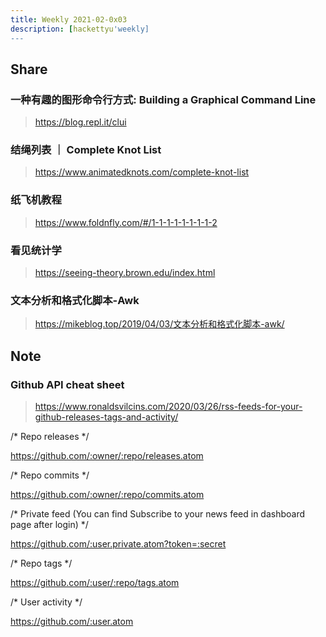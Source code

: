 ```yaml
---
title: Weekly 2021-02-0x03
description: [hackettyu'weekly]
---
```


## Share 

### 一种有趣的图形命令行方式: Building a Graphical Command Line

> https://blog.repl.it/clui

### 结绳列表 ｜ Complete Knot List

> https://www.animatedknots.com/complete-knot-list

### 纸飞机教程

> https://www.foldnfly.com/#/1-1-1-1-1-1-1-1-2

### 看见统计学

> https://seeing-theory.brown.edu/index.html


### 文本分析和格式化脚本-Awk

> https://mikeblog.top/2019/04/03/文本分析和格式化脚本-awk/

## Note

### Github API cheat sheet

> https://www.ronaldsvilcins.com/2020/03/26/rss-feeds-for-your-github-releases-tags-and-activity/

/* Repo releases */

https://github.com/:owner/:repo/releases.atom

/* Repo commits */

https://github.com/:owner/:repo/commits.atom

/* Private feed (You can find Subscribe to your news feed in dashboard page after login) */

https://github.com/:user.private.atom?token=:secret

/* Repo tags */

https://github.com/:user/:repo/tags.atom

/* User activity */

https://github.com/:user.atom

